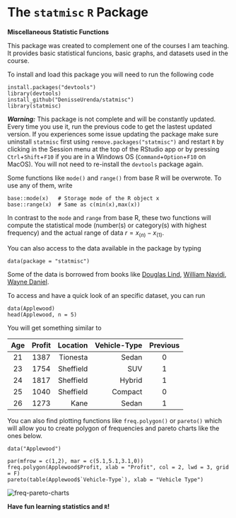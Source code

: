 # The `statmisc` `R` Package

**Miscellaneous Statistic Functions**

This package was created to complement one of the courses I am teaching. It provides basic statistical funcions, basic graphs, and datasets used in the course. 

To install and load this package you will need to run the following code
```
install.packages("devtools")
library(devtools)
install_github("DenisseUrenda/statmisc")
library(statmisc)
```
***Warning:*** This package is not complete and will be constantly updated. Every time you use it, run the previous code to get the lastest updated version. If you experiences some issue updating the package make sure uninstall `statmisc` first using `remove.packages("statmisc")` and restart `R` by clicking in the Session menu at the top of the RStudio app or by pressing `Ctrl`+`Shift`+`F10` if you are in a Windows OS (`Command`+`Option`+`F10` on MacOS). You will not need to re-install the `devtools` package again.

Some functions like `mode()` and `range()` from base R will be overwrote. To use any of them, write
```
base::mode(x)   # Storage mode of the R object x
base::range(x)  # Same as c(min(x),max(x))
```
In contrast to the `mode` and `range` from base R, these two functions will compute the statistical mode (number(s) or category(s) with highest frequency) and the actual range of data $r = x_{(n)} - x_{(1)}$.

You can also access to the data available in the package by typing
```
data(package = "statmisc")
```
Some of the data is borrowed from books like [Douglas Lind](https://www.amazon.com/-/es/Douglas-Lind/dp/1260187500/ref=d_pd_sbs_sccl_1_4/143-7816604-4992163?pd_rd_w=3pWa9&content-id=amzn1.sym.3676f086-9496-4fd7-8490-77cf7f43f846&pf_rd_p=3676f086-9496-4fd7-8490-77cf7f43f846&pf_rd_r=T9R0G61RHJ5HPHDE7A19&pd_rd_wg=YYH4G&pd_rd_r=b6313bad-697b-4224-a190-b7e7381440d9&pd_rd_i=1260187500&psc=1), [William Navidi](https://www.amazon.com/-/es/William-Navidi-dp-1259717607/dp/1259717607/ref=dp_ob_image_bk), [Wayne Daniel](https://www.amazon.com.mx/Biostatistics-Foundation-Analysis-Health-Sciences/dp/1118302796).

To access and have a quick look of an specific dataset, you can run
```
data(Applewood)
head(Applewood, n = 5)
```
You will get something similar to

|Age |Profit|Location |Vehicle-Type| Previous|
|:--:|:----:|--------:|-----------:|:-------:|
|21  | 1387 | Tionesta|      Sedan |       0 |
|23  | 1754 |Sheffield|        SUV |       1 |
|24  | 1817 |Sheffield|     Hybrid |       1 |
|25  | 1040 |Sheffield|    Compact |       0 |
|26  | 1273 |     Kane|      Sedan |       1 |

You can also find plotting functions like `freq.polygon()` or `pareto()` which will allow you to create polygon of frequencies and pareto charts like the ones below.

```
data("Applewood")

par(mfrow = c(1,2), mar = c(5.1,5.1,3.1,0))
freq.polygon(Applewood$Profit, xlab = "Profit", col = 2, lwd = 3, grid = F)
pareto(table(Applewood$`Vehicle-Type`), xlab = "Vehicle Type")
```
![freq-pareto-charts](/Image/freq-pareto-charts.jpeg "Polygon of frequencies and pareto chart")

**Have fun learning statistics and `R`!**
